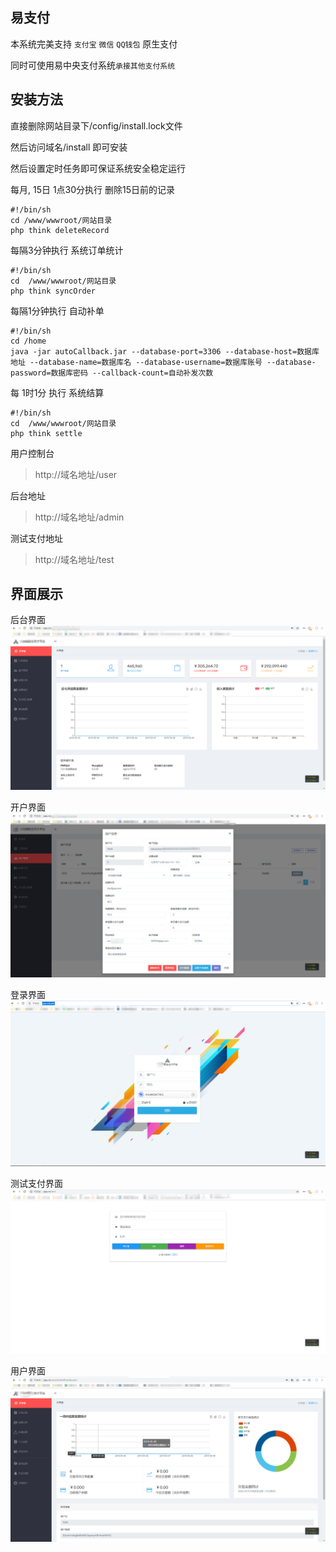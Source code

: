 易支付
--------

本系统完美支持 `支付宝` `微信` `QQ钱包` 原生支付

同时可使用易中央支付系统`承接其他支付系统`


## 安装方法

直接删除网站目录下/config/install.lock文件

然后访问域名/install 即可安装

然后设置定时任务即可保证系统安全稳定运行

每月, 15日 1点30分执行  删除15日前的记录
```code
#!/bin/sh
cd /www/wwwroot/网站目录
php think deleteRecord
```

每隔3分钟执行  系统订单统计
```code
#!/bin/sh
cd  /www/wwwroot/网站目录
php think syncOrder
```

每隔1分钟执行 自动补单
```code
#!/bin/sh
cd /home
java -jar autoCallback.jar --database-port=3306 --database-host=数据库地址 --database-name=数据库名 --database-username=数据库账号 --database-password=数据库密码 --callback-count=自动补发次数
```

每 1时1分 执行 系统结算

```code
#!/bin/sh
cd  /www/wwwroot/网站目录
php think settle
```

用户控制台
> http://域名地址/user


后台地址
> http://域名地址/admin

测试支付地址
> http://域名地址/test


## 界面展示

后台界面
![后台界面](https://raw.githubusercontent.com/Fleey/epay/master/exampleImage/adminCtrl.png)

开户界面
![开户界面](https://raw.githubusercontent.com/Fleey/epay/master/exampleImage/adminUserInfo.png)

登录界面
![登录界面](https://raw.githubusercontent.com/Fleey/epay/master/exampleImage/loginMenu.png)

测试支付界面
![测试支付](https://raw.githubusercontent.com/Fleey/epay/master/exampleImage/testPay.png)

用户界面
![用户界面](https://raw.githubusercontent.com/Fleey/epay/master/exampleImage/userCtrl.png)